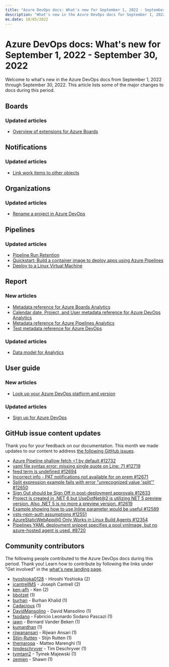```yaml
---
title: "Azure DevOps docs: What's new for September 1, 2022 - September 30, 2022"
description: "What's new in the Azure DevOps docs for September 1, 2022 - September 30, 2022."
ms.date: 10/05/2022
---
```


# Azure DevOps docs: What's new for September 1, 2022 - September 30, 2022

Welcome to what's new in the Azure DevOps docs from September 1, 2022 through September 30, 2022. This article lists some of the major changes to docs during this period.

## Boards

### Updated articles

- [Overview of extensions for Azure Boards](/azure/devops/boards/extensions/index)

## Notifications

### Updated articles

- [Link work items to other objects](/azure/devops/notifications/add-links-to-work-items)

## Organizations

### Updated articles

- [Rename a project in Azure DevOps](/azure/devops/organizations/projects/rename-project)

## Pipelines

### Updated articles

- [Pipeline Run Retention](/azure/devops/pipelines/build/run-retention)
- [Quickstart: Build a container image to deploy apps using Azure Pipelines](/azure/devops/pipelines/ecosystems/containers/build-image)
- [Deploy to a Linux Virtual Machine](/azure/devops/pipelines/ecosystems/deploy-linux-vm)

## Report

### New articles

- [Metadata reference for Azure Boards Analytics](/azure/devops/report/analytics/entity-reference-boards)
- [Calendar date, Project, and User metadata reference for Azure DevOps Analytics](/azure/devops/report/analytics/entity-reference-general)
- [Metadata reference for Azure Pipelines Analytics](/azure/devops/report/analytics/entity-reference-pipelines)
- [Test metadata reference for Azure DevOps](/azure/devops/report/analytics/entity-reference-test-plans)

### Updated articles

- [Data model for Analytics](/azure/devops/report/extend-analytics/data-model-analytics-service)

## User guide

### New articles

- [Look up your Azure DevOps platform and version](/azure/devops/user-guide/lookup-platform-version)

### Updated articles

- [Sign up for Azure DevOps](/azure/devops/user-guide/sign-up-invite-teammates)

## GitHub issue content updates

Thank you for your feedback on our documentation. This month we made updates to our content to address [the following GitHub issues](https://github.com/MicrosoftDocs/azure-devops-docs/issues?q=linked%3Apr+is%3Aissue+is%3Aclosed+closed%3A2022-09-01..2022-09-30).

- [Azure Pipeline shallow fetch =1 by default #12732](https://github.com/MicrosoftDocs/azure-devops-docs/issues/12732)
- [yaml file syntax error: missing single quote on Line: 71 #12719](https://github.com/MicrosoftDocs/azure-devops-docs/issues/12719)
- [feed term is undefined #12694](https://github.com/MicrosoftDocs/azure-devops-docs/issues/12694)
- [Incorrect info - PAT notifications not available for on prem #12671](https://github.com/MicrosoftDocs/azure-devops-docs/issues/12671)
- [Split expression example fails with error "unrecognized value 'split'" #12650](https://github.com/MicrosoftDocs/azure-devops-docs/issues/12650)
- [Sign Out should be Sign Off in post-deployment approvals #12633](https://github.com/MicrosoftDocs/azure-devops-docs/issues/12633)
- [Project is created in .NET 6 but UseDotNet@2 is utilizing NET 5 preview version. Also .NET 5 is no more a preview version. #12619](https://github.com/MicrosoftDocs/azure-devops-docs/issues/12619)
- [Example showing how to use Inline parameter would be useful #12589](https://github.com/MicrosoftDocs/azure-devops-docs/issues/12589)
- [vsts-npm-auth assumptions #12551](https://github.com/MicrosoftDocs/azure-devops-docs/issues/12551)
- [AzureStaticWebApp@0 Only Works in Linux Build Agents #12354](https://github.com/MicrosoftDocs/azure-devops-docs/issues/12354)
- [Pipelines YAML deployment snippet specifies a pool vmImage, but no azure-hosted agent is used. #8720](https://github.com/MicrosoftDocs/azure-devops-docs/issues/8720)

## Community contributors

The following people contributed to the Azure DevOps docs during this period. Thank you! Learn how to contribute by following the links under "Get involved" in the [what's new landing page](index.yml).

- [hyoshioka0128](https://github.com/hyoshioka0128) - Hiroshi Yoshioka (2)
- [jcantrellMS](https://github.com/jcantrellMS) - Joseph Cantrell (2)
- [ken-afh](https://github.com/ken-afh) - Ken (2)
- [bbotzet](https://github.com/bbotzet) (1)
- [burhan](https://github.com/burhan) - Burhan Khalid (1)
- [Cadacious](https://github.com/Cadacious) (1)
- [DavidMansolino](https://github.com/DavidMansolino) - David Mansolino (1)
- [fsodano](https://github.com/fsodano) - Fabricio Leonardo Sodano Pascazi (1)
- [jawn](https://github.com/jawn) - Bernard Vander Beken (1)
- [kumardhan](https://github.com/kumardhan) (1)
- [rijwanansari](https://github.com/rijwanansari) - Rijwan Ansari (1)
- [Stijn-Rutten](https://github.com/Stijn-Rutten) - Stijn Rutten (1)
- [themaroqa](https://github.com/themaroqa) - Matteo Marenghi (1)
- [timdeschryver](https://github.com/timdeschryver) - Tim Deschryver (1)
- [tymtam2](https://github.com/tymtam2) - Tymek Majewski (1)
- [zemien](https://github.com/zemien) - Shawn (1)
